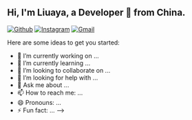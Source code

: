
## Hi, I'm Liuaya, a Developer 🚀 from China.

[![Github](https://img.shields.io/badge/-Github-000?style=flat&logo=Github&logoColor=white)](https://github.com/tic8)
[![Instagram](https://img.shields.io/badge/-Instagram-c13584?style=flat&labelColor=c13584&logo=instagram&logoColor=white)](https://www.instagram.com/yaya_oks/)
[![Gmail](https://img.shields.io/badge/-Gmail-c14438?style=flat&logo=Gmail&logoColor=white)](mailto:murillo.ticmers@gmail.com)

Here are some ideas to get you started:

- 🔭 I’m currently working on ...
- 🌱 I’m currently learning ...
- 👯 I’m looking to collaborate on ...
- 🤔 I’m looking for help with ...
- 💬 Ask me about ...
- 📫 How to reach me: ...
- 😄 Pronouns: ...
- ⚡ Fun fact: ...
-->
